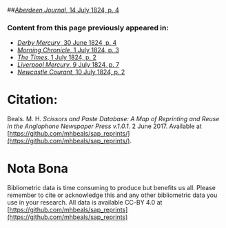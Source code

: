 ##[*Aberdeen Journal*, 14 July 1824, p. 4](https://mhbeals.github.io/sap_html/Aberdeen-Journal/Aberdeen-Journal-14-July-1824-p-4)

### Content from this page previously appeared in:
+ [*Derby Mercury*, 30 June 1824, p. 4](https://mhbeals.github.io/sap_html/Derby-Mercury/Derby-Mercury-30-June-1824-p-4)
+ [*Morning Chronicle*, 1 July 1824, p. 3](https://mhbeals.github.io/sap_html/Morning-Chronicle/Morning-Chronicle-1-July-1824-p-3)
+ [*The Times*, 1 July 1824, p. 2](https://mhbeals.github.io/sap_html/The-Times/The-Times-1-July-1824-p-2)
+ [*Liverpool Mercury*, 9 July 1824, p. 7](https://mhbeals.github.io/sap_html/Liverpool-Mercury/Liverpool-Mercury-9-July-1824-p-7)
+ [*Newcastle Courant*, 10 July 1824, p. 2](https://mhbeals.github.io/sap_html/Newcastle-Courant/Newcastle-Courant-10-July-1824-p-2)
                    
# Citation: 

Beals. M. H. *Scissors and Paste Database: A Map of Reprinting and Reuse in the Anglophone Newspaper Press v.1.0.1.* 2 June 2017. Available at [https://github.com/mhbeals/sap_reprints/](https://github.com/mhbeals/sap_reprints/). 
                    
# Nota Bona

Bibliometric data is time consuming to produce but benefits us all. Please remember to cite or acknowledge this and any other bibliometric data you use in your research. All data is available CC-BY 4.0 at [https://github.com/mhbeals/sap_reprints](https://github.com/mhbeals/sap_reprints)